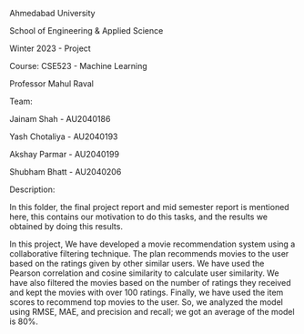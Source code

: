 Ahmedabad University

School of Engineering & Applied Science

Winter 2023 - Project

Course: CSE523 - Machine Learning

Professor Mahul Raval

Team:

Jainam Shah - AU2040186

Yash Chotaliya - AU2040193

Akshay Parmar - AU2040199

Shubham Bhatt - AU2040206

Description:

In this folder, the final project report and mid semester report is mentioned here, this contains our motivation to do this tasks, and the results we obtained by doing this results.

In this project, We have developed a movie recommendation system using a collaborative filtering technique. The plan recommends movies to the user based on the ratings given by other similar users. We have used the Pearson correlation and cosine similarity to calculate user similarity. We have also filtered the movies based on the number of ratings they received and kept the movies with over 100 ratings. Finally, we have used the item scores to recommend top movies to the user. So, we analyzed the model using RMSE, MAE, and precision and recall; we got an average of the model is 80%.